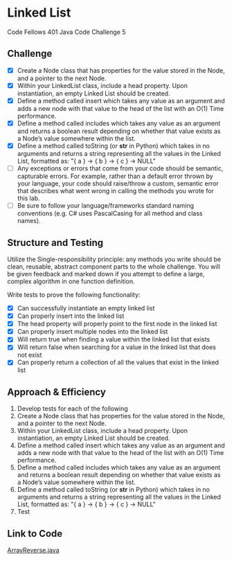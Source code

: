 # Linked List
Code Fellows 401 Java Code Challenge 5

## Challenge
- [x] Create a Node class that has properties for the value stored in the Node, and a pointer to the next Node.
- [x] Within your LinkedList class, include a head property. Upon instantiation, an empty Linked List should be created.
- [x] Define a method called insert which takes any value as an argument and adds a new node with that value to the head of the list with an O(1) Time performance.
- [x] Define a method called includes which takes any value as an argument and returns a boolean result depending on whether that value exists as a Node’s value somewhere within the list.
- [x] Define a method called toString (or __str__ in Python) which takes in no arguments and returns a string representing all the values in the Linked List, formatted as:
"{ a } -> { b } -> { c } -> NULL"
- [ ] Any exceptions or errors that come from your code should be semantic, capturable errors. For example, rather than a default error thrown by your language, your code should raise/throw a custom, semantic error that describes what went wrong in calling the methods you wrote for this lab.
- [ ] Be sure to follow your language/frameworks standard naming conventions (e.g. C# uses PascalCasing for all method and class names).
## Structure and Testing
Utilize the Single-responsibility principle: any methods you write should be clean, reusable, abstract component parts to the whole challenge. You will be given feedback and marked down if you attempt to define a large, complex algorithm in one function definition.

Write tests to prove the following functionality:

- [x] Can successfully instantiate an empty linked list
- [x] Can properly insert into the linked list
- [x] The head property will properly point to the first node in the linked list
- [x] Can properly insert multiple nodes into the linked list
- [x] Will return true when finding a value within the linked list that exists
- [x] Will return false when searching for a value in the linked list that does not exist
- [x] Can properly return a collection of all the values that exist in the linked list

## Approach & Efficiency
1. Develop tests for each of the following
2. Create a Node class that has properties for the value stored in the Node, and a pointer to the next Node.
3. Within your LinkedList class, include a head property. Upon instantiation, an empty Linked List should be created.
4. Define a method called insert which takes any value as an argument and adds a new node with that value to the head of the list with an O(1) Time performance.
5. Define a method called includes which takes any value as an argument and returns a boolean result depending on whether that value exists as a Node’s value somewhere within the list.
6. Define a method called toString (or __str__ in Python) which takes in no arguments and returns a string representing all the values in the Linked List, formatted as:
   "{ a } -> { b } -> { c } -> NULL"
7. Test

## Link to Code
[ArrayReverse.java](../src/main/java/code401Challenges/LinkedList/LinkedList.java)